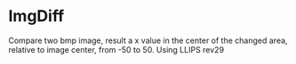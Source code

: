 ImgDiff
=======

Compare two bmp image, result a x value in the center of the changed area, relative to image center, from -50 to 50. Using LLIPS rev29
